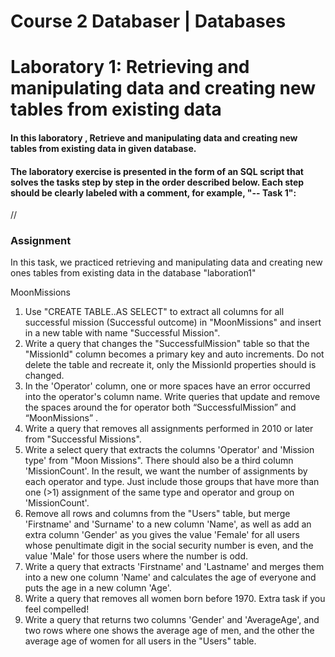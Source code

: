 
# Course 2 Databaser | Databases
# Laboratory 1: Retrieving and manipulating data and creating new tables from existing data

#### In this laboratory , Retrieve and manipulating data and creating new tables from existing data in given database. 
#### The laboratory exercise is presented in the form of an SQL script that solves the tasks step by step in the order described below. Each step should be clearly labeled with a comment, for example, "-- Task 1":

//

### Assignment

In this task, we practiced retrieving and manipulating data and creating new ones
tables from existing data in the database "laboration1"

MoonMissions
1. Use "CREATE TABLE..AS SELECT" to extract all columns for all successful
mission (Successful outcome) in "MoonMissions" and insert in a new table with name
"Successful Mission".
2. Write a query that changes the "SuccessfulMission" table so that the "MissionId" column
becomes a primary key and auto increments.
Do not delete the table and recreate it, only the MissionId properties should
is changed.
3. In the 'Operator' column, one or more spaces have an error occurred into the operator's column
name. Write queries that update and remove the spaces around the for operator
both “SuccessfulMission” and “MoonMissions” .
4. Write a query that removes all assignments performed in 2010 or later from
"Successful Missions".
5. Write a select query that extracts the columns 'Operator' and 'Mission type' from
"Moon Missions". There should also be a third column 'MissionCount'.
In the result, we want the number of assignments by each operator and type. Just include those groups
that have more than one 
(>1) assignment of the same type and operator and group on
'MissionCount'.
6. Remove all rows and columns from the "Users" table, but merge 'Firstname' and
'Surname' to a new column 'Name', as well as add an extra column 'Gender' as you
gives the value 'Female' for all users whose penultimate digit in the social security number is even,
and the value 'Male' for those users where the number is odd.
7. Write a query that extracts 'Firstname' and 'Lastname' and merges them into a new one
column 'Name' and calculates the age of everyone and puts the age in a new column 'Age'.
8. Write a query that removes all women born before 1970.
Extra task if you feel compelled!
9. Write a query that returns two columns 'Gender' and 'AverageAge', and two
rows where one shows the average age of men, and the other the average age of women for
all users in the "Users" table.
